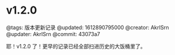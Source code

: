 # v1.2.0

@tags: 版本更新记录
@updated: 1612890795000
@creator: AkrISrn
@updater: AkrISrn
@commit: 43073a7

耶！v1.2.0 了！更早的记录已经全部扫进历史的大饭桶里了。
